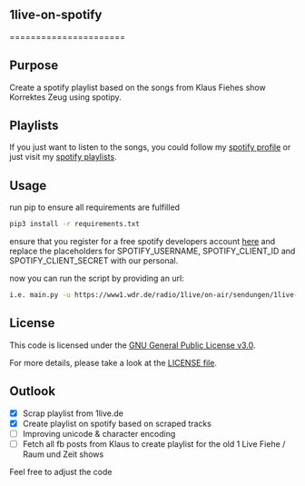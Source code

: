 ## 1live-on-spotify
======================
 
## Purpose
Create a spotify playlist based on the songs from Klaus Fiehes show Korrektes Zeug using spotipy.

## Playlists
If you just want to listen to the songs, you could follow my [spotify profile](https://open.spotify.com/user/11123260766) or just visit my [spotify playlists](https://open.spotify.com/playlist/2OS7vZcECoJvIHkp6yedFz).

## Usage
run pip to ensure all requirements are fulfilled
 
```bash
pip3 install -r requirements.txt
```
ensure that you register for a free spotify developers account [here](https://developer.spotify.com/)
and replace the placeholders for SPOTIFY_USERNAME, SPOTIFY_CLIENT_ID and SPOTIFY_CLIENT_SECRET with our personal.

now you can run the script by providing an url:
```bash
i.e. main.py -u https://www1.wdr.de/radio/1live/on-air/sendungen/1live-fiehe/index.html
```

## License
This code is licensed under the [GNU General Public License v3.0](https://choosealicense.com/licenses/gpl-3.0/). <p>
For more details, please take a look at the [LICENSE file](https://github.com/argv1/OReilly-Downloader/blob/master/LICENSE).

## Outlook
- [x] Scrap playlist from 1live.de
- [x] Create playlist on spotify based on scraped tracks
- [ ] Improving unicode & character encoding
- [ ] Fetch all fb posts from Klaus to create playlist for the old 1 Live Fiehe / Raum und Zeit shows

Feel free to adjust the code
